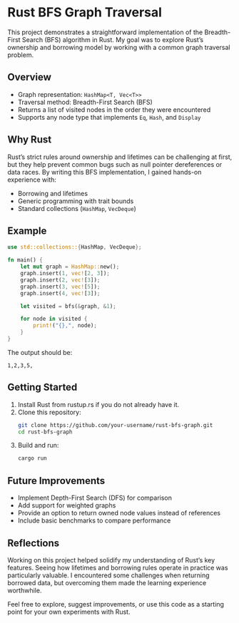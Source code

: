 # Rust BFS Graph Traversal

This project demonstrates a straightforward implementation of the Breadth-First Search (BFS) algorithm in Rust. My goal was to explore Rust’s ownership and borrowing model by working with a common graph traversal problem.

## Overview

- Graph representation: `HashMap<T, Vec<T>>`
- Traversal method: Breadth-First Search (BFS)
- Returns a list of visited nodes in the order they were encountered
- Supports any node type that implements `Eq`, `Hash`, and `Display`

## Why Rust

Rust’s strict rules around ownership and lifetimes can be challenging at first, but they help prevent common bugs such as null pointer dereferences or data races. By writing this BFS implementation, I gained hands-on experience with:

- Borrowing and lifetimes
- Generic programming with trait bounds
- Standard collections (`HashMap`, `VecDeque`)

## Example

```rust
use std::collections::{HashMap, VecDeque};

fn main() {
    let mut graph = HashMap::new();
    graph.insert(1, vec![2, 3]);
    graph.insert(2, vec![3]);
    graph.insert(3, vec![5]);
    graph.insert(4, vec![3]);

    let visited = bfs(&graph, &1);

    for node in visited {
        print!("{},", node);
    }
}
```

The output should be:
```
1,2,3,5,
```

## Getting Started

1. Install Rust from rustup.rs if you do not already have it.
2. Clone this repository:
   ```bash
   git clone https://github.com/your-username/rust-bfs-graph.git
   cd rust-bfs-graph
   ```
3. Build and run:
   ```bash
   cargo run
   ```

## Future Improvements

- Implement Depth-First Search (DFS) for comparison
- Add support for weighted graphs
- Provide an option to return owned node values instead of references
- Include basic benchmarks to compare performance

## Reflections

Working on this project helped solidify my understanding of Rust’s key features. Seeing how lifetimes and borrowing rules operate in practice was particularly valuable. I encountered some challenges when returning borrowed data, but overcoming them made the learning experience worthwhile.

Feel free to explore, suggest improvements, or use this code as a starting point for your own experiments with Rust.
